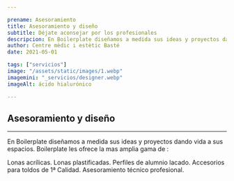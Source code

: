 ```yaml
---

prename: Asesoramiento
title: Asesoramiento y diseño
subtitle: Déjate aconsejar por los profesionales
descripcion: En Boilerplate diseñamos a medida sus ideas y proyectos dando vida a sus espacios. Boilerplate les ofrece la mas amplia 
author: Centre mèdic i estètic Basté
date: 2021-05-01

tags: ["servicios"]
image: "/assets/static/images/1.webp"
imagemini: "_servicios/designer.webp"
imageAlt: ácido hialurónico

---
```



## Asesoramiento y diseño
___


En Boilerplate diseñamos a medida sus ideas y proyectos dando vida a sus espacios. Boilerplate les ofrece la mas amplia gama de :

Lonas acrílicas.
Lonas plastificadas.
Perfiles de alumnio lacado.
Accesorios para toldos de 1ª Calidad.
Asesoramiento técnico profesional.
